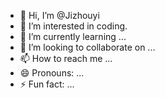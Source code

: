 - 👋 Hi, I’m @Jizhouyi
- 👀 I’m interested in coding.
- 🌱 I’m currently learning ...
- 💞️ I’m looking to collaborate on ...
- 📫 How to reach me ...
- 😄 Pronouns: ...
- ⚡ Fun fact: ...

<!---
Jizhouyi/Jizhouyi is a ✨ special ✨ repository because its `README.md` (this file) appears on your GitHub profile.
You can click the Preview link to take a look at your changes.
--->
